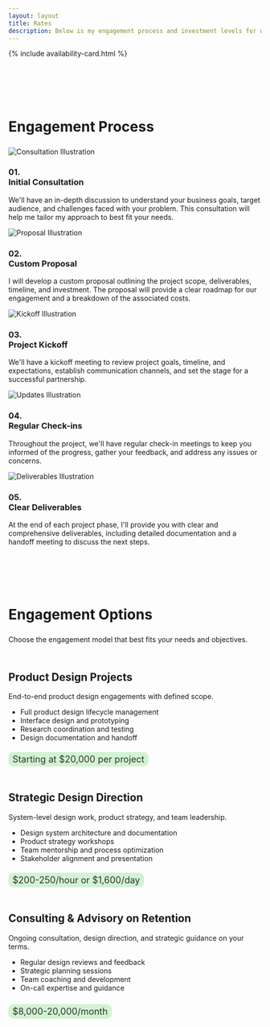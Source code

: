 ```yaml
---
layout: layout
title: Rates
description: Below is my engagement process and investment levels for working with clients.
---
```


{% include availability-card.html %}
<h1 style="padding-top: 80px;margin-bottom: 24px;">Engagement Process</h1>
<div class="process-list">
  <div class="process-step">
    <div class="illustration-container">
      <img src="assets/svg/consultation-illustration.svg" alt="Consultation Illustration">
    </div>
    <div class="step-details">
      <h3><b>01.</b><br>
      Initial Consultation</h3>
      <p>We'll have an in-depth discussion to understand your business goals, target audience, and challenges faced with your problem. This consultation will help me tailor my approach to best fit your needs.
</p>
    </div>
  </div>
  <div class="process-step">
    <div class="illustration-container">
      <img src="assets/svg/proposal-illustration.svg" alt="Proposal Illustration">
    </div>
    <div class="step-details">
      <h3><b>02.</b><br>
      Custom Proposal</h3>
      <p>I will develop a custom proposal outlining the project scope, deliverables, timeline, and investment. The proposal will provide a clear roadmap for our engagement and a breakdown of the associated costs.
</p>
    </div>
  </div>
  <div class="process-step">
    <div class="illustration-container">
      <img src="assets/svg/kickoff-illustration.svg" alt="Kickoff Illustration">
    </div>
    <div class="step-details">
      <h3><b>03.</b><br>
      Project Kickoff</h3>
      <p>We'll have a kickoff meeting to review project goals, timeline, and expectations, establish communication channels, and set the stage for a successful partnership.
</p>
    </div>
  </div>
  <div class="process-step">
    <div class="illustration-container">
      <img src="assets/svg/updates-illustration.svg" alt="Updates Illustration">
    </div>
    <div class="step-details">
      <h3><b>04.</b><br>
      Regular Check-ins</h3>
      <p>Throughout the project, we'll have regular check-in meetings to keep you informed of the progress, gather your feedback, and address any issues or concerns.
</p>
    </div>
  </div>
  <div class="process-step">
    <div class="illustration-container">
      <img src="assets/svg/deliverables-illustration.svg" alt="Deliverables Illustration">
    </div>
    <div class="step-details">
      <h3><b>05.</b><br>
      Clear Deliverables</h3>
      <p>At the end of each project phase, I'll provide you with clear and comprehensive deliverables, including detailed documentation and a handoff meeting to discuss the next steps.</p>
    </div>
  </div>
</div>




<h1 style="padding-top: 80px;margin-bottom: 24px;">Engagement Options</h1>
<p>Choose the engagement model that best fits your needs and objectives.</p>

<div class="engagement-grid" style="display: grid; grid-template-columns: 1fr; gap: 24px; margin-top: 24px;">


  <div class="info-card">
    <h2>Product Design Projects</h2>
    <p >End-to-end product design engagements with defined scope.</p>
    <ul style="margin-top: 0; margin-bottom: 24px;">
      <li>Full product design lifecycle management</li>
      <li>Interface design and prototyping</li>
      <li>Research coordination and testing</li>
      <li>Design documentation and handoff</li>
    </ul>
    <span class="pricing-pill" style="background-color: rgba(166, 232, 166, 0.49); color: #333; padding: 4px 8px; border-radius: 10px; font-size: 18px;">Starting at $20,000 per project</span>
  </div>


  <div class="info-card">
    <h2>Strategic Design Direction</h2>
    <p >System-level design work, product strategy, and team leadership.</p>
    <ul style="margin-top: 0; margin-bottom: 24px;">
      <li>Design system architecture and documentation</li>
      <li>Product strategy workshops</li>
      <li>Team mentorship and process optimization</li>
      <li>Stakeholder alignment and presentation</li>
    </ul>
    <span class="pricing-pill" style="background-color: rgba(166, 232, 166, 0.49); color: #333; padding: 4px 8px; border-radius: 10px; font-size: 18px;">$200-250/hour or $1,600/day</span>
    
  </div>
  

  
  <div class="info-card">
    <h2>Consulting & Advisory on Retention</h2>
    <p>Ongoing consultation, design direction, and strategic guidance on your terms.</p>
    <ul style="margin-top: 0; margin-bottom: 24px;">
      <li>Regular design reviews and feedback</li>
      <li>Strategic planning sessions</li>
      <li>Team coaching and development</li>
      <li>On-call expertise and guidance</li>
    </ul>
      <span class="pricing-pill" style="background-color: rgba(166, 232, 166, 0.49); color: #333; padding: 4px 8px; border-radius: 10px; font-size: 18px; display: inline-block; ">$8,000-20,000/month</span>
      
  </div>
</div>
